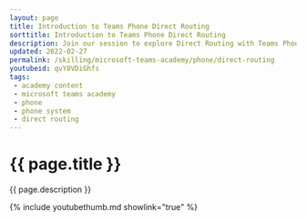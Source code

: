 ```yaml
---
layout: page
title: Introduction to Teams Phone Direct Routing
sorttitle: Introduction to Teams Phone Direct Routing
description: Join our session to explore Direct Routing with Teams Phone and its role in the broader Teams Phone landscape. We'll analyze planning, routing, media optimization, and emergency calling.
updated: 2022-02-27
permalink: /skilling/microsoft-teams-academy/phone/direct-routing
youtubeid: qvY8VDiGhfs
tags: 
 - academy content
 - microsoft teams academy
 - phone
 - phone system
 - direct routing
---
```


# {{ page.title }}

{{ page.description }}

{% include youtubethumb.md showlink="true" %}